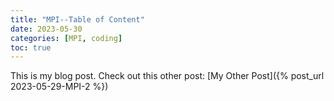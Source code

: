 ```yaml
---
title: "MPI--Table of Content"
date: 2023-05-30
categories: [MPI, coding]
toc: true
---
```


This is my blog post. Check out this other post: [My Other Post]({% post_url 2023-05-29-MPI-2 %})

